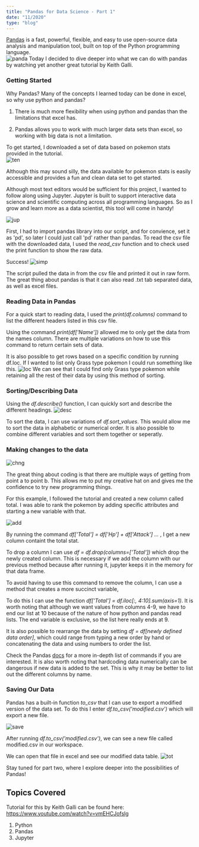 ```yaml
---
title: "Pandas for Data Science - Part 1"
date: "11/2020"
type: "blog"
---
```


[Pandas](https://pandas.pydata.org/) is a fast, powerful, flexible, and easy to use open-source data analysis and manipulation tool, built on top of the Python programming language.  
![panda](pnds.png)
Today I decided to dive deeper into what we can do with pandas by watching yet another great tutorial by Keith Galli.

<h3>Getting Started</h3>
Why Pandas?
Many of the concepts I learned today can be done in excel, so why use python and pandas?

1. There is much more flexibility when using python and pandas than the limitations that excel has.

2. Pandas allows you to work with much larger data sets than excel, so working with big data is not a limitation.


To get started, I downloaded a set of data based on pokemon stats provided in the tutorial.  
![ten](https://media.giphy.com/media/nPu9aQYq1dQbu/giphy.gif)

Although this may sound silly, the data available for pokemon stats is easily accessible and provides a fun and clean data set to get started.


Although most text editors would be sufficient for this project, I wanted to follow along using Jupyter.  Jupyter is built to support interactive data science and scientific computing across all programming languages.  So as I grow and learn more as a data scientist, this tool will come in handy!

![jup](jupy.png)

First, I had to import pandas library into our script, and for convience, set it as 'pd', so later I could just call 'pd' rather than pandas.
To read the csv file with the downloaded data, I used the *read_csv* function and to check used the print function to show the raw data.

Success!
![simp](simpledata.png)

The script pulled the data in from the csv file and printed it out in raw form.
The great thing about pandas is that it can also read .txt tab separated data, as well as excel files.

<h3>Reading Data in Pandas</h3>

For a quick start to reading data, I used the *print(df.columns)* command to list the different headers listed in this csv file.

Using the command *print(df['Name'])* allowed me to only get the data from the names column.  There are multiple variations on how to use this command to return certain sets of data.

It is also possible to get rows based on a specific condition by running df.loc.  If I wanted to list only Grass type pokemon I could run something like this.
![loc](dfloc.png)
We can see that I could find only Grass type pokemon while retaining all the rest of their data by using this method of sorting.

<h3>Sorting/Describing Data</h3>

Using the *df.describe()* function, I can quickly sort and describe the different headings. 
![desc](desc.png)

To sort the data, I can use variations of *df.sort_values*.  This would allow me to sort the data in alphabetic or numerical order. It is also possible to combine different variables and sort them together or seperatly. 

<h3>Making changes to the data</h3>

![chng](https://media.giphy.com/media/pMFmBkBTsDMOY/giphy.gif)

The great thing about coding is that there are multiple ways of getting from point a to point b.  This allows me to put my creative hat on and gives me the confidence to try new programming things.

For this example, I followed the tutorial and created a new column called total. I was able to rank the pokemon by adding specific attributes and starting a new variable with that.

![add](add.png)

By running the command *df['Total'] = df['Hp'] + df['Attack'] ...* , I get a new column containt the total stat. 

To drop a column I can use *df = df.drop(columns=['Total'])* which drop the newly created column.  This is necessary if we add the column with our previous method because after running it, jupyter keeps it in the memory for that data frame.

To avoid having to use this command to remove the column, I can use a method that creates a more succinct variable,

To do this I can use the function *df['Total'] = df.iloc[:, 4:10].sum(axis=1)*. It is worth noting that although we want values from columns 4-9, we have to end our list at 10 because of the nature of how python and pandas read lists.  The end variable is exclusive, so the list here really ends at 9.

It is also possible to rearrange the data by setting *df = df[newly defined data order]*, which could range from typing a new order by hand or concatenating the data and using numbers to order the list. 

Check the Pandas [docs](https://pandas.pydata.org/docs/) for a more in-depth list of commands if you are interested. 
It is also worth noting that hardcoding data numerically can be dangerous if new data is added to the set.  This is why it may be better to list out the different columns by name.

<h3>Saving Our Data</h3>

Pandas has a built-in function *to_csv* that I can use to export a modified version of the data set. To do this I enter *df.to_csv('modified.csv')* which will export a new file.

![save](save.png)

After running *df.to_csv('modified.csv')*, we can see a new file called modified.csv in our workspace. 

We can open that file in excel and see our modified data table.
![tot](total.png)

Stay tuned for part two, where I explore deeper into the possibilities of Pandas!
## Topics Covered
Tutorial for this by Keith Galli can be found here: https://www.youtube.com/watch?v=vmEHCJofslg
1. Python
2. Pandas
3. Jupyter

